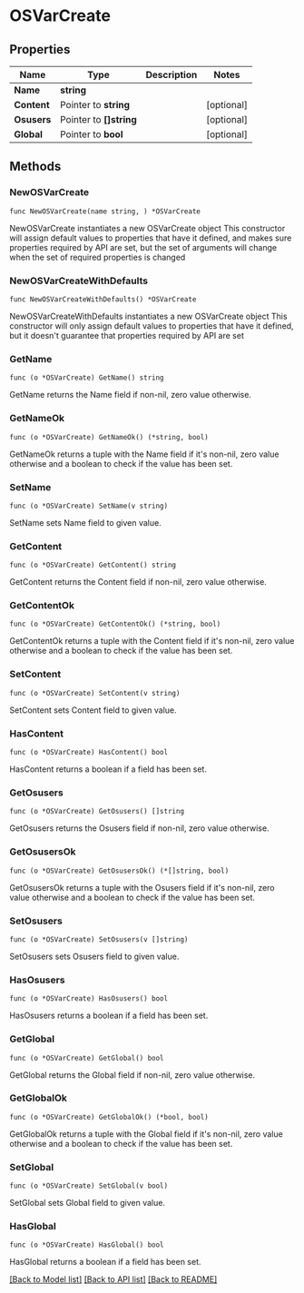 # OSVarCreate

## Properties

Name | Type | Description | Notes
------------ | ------------- | ------------- | -------------
**Name** | **string** |  | 
**Content** | Pointer to **string** |  | [optional] 
**Osusers** | Pointer to **[]string** |  | [optional] 
**Global** | Pointer to **bool** |  | [optional] 

## Methods

### NewOSVarCreate

`func NewOSVarCreate(name string, ) *OSVarCreate`

NewOSVarCreate instantiates a new OSVarCreate object
This constructor will assign default values to properties that have it defined,
and makes sure properties required by API are set, but the set of arguments
will change when the set of required properties is changed

### NewOSVarCreateWithDefaults

`func NewOSVarCreateWithDefaults() *OSVarCreate`

NewOSVarCreateWithDefaults instantiates a new OSVarCreate object
This constructor will only assign default values to properties that have it defined,
but it doesn't guarantee that properties required by API are set

### GetName

`func (o *OSVarCreate) GetName() string`

GetName returns the Name field if non-nil, zero value otherwise.

### GetNameOk

`func (o *OSVarCreate) GetNameOk() (*string, bool)`

GetNameOk returns a tuple with the Name field if it's non-nil, zero value otherwise
and a boolean to check if the value has been set.

### SetName

`func (o *OSVarCreate) SetName(v string)`

SetName sets Name field to given value.


### GetContent

`func (o *OSVarCreate) GetContent() string`

GetContent returns the Content field if non-nil, zero value otherwise.

### GetContentOk

`func (o *OSVarCreate) GetContentOk() (*string, bool)`

GetContentOk returns a tuple with the Content field if it's non-nil, zero value otherwise
and a boolean to check if the value has been set.

### SetContent

`func (o *OSVarCreate) SetContent(v string)`

SetContent sets Content field to given value.

### HasContent

`func (o *OSVarCreate) HasContent() bool`

HasContent returns a boolean if a field has been set.

### GetOsusers

`func (o *OSVarCreate) GetOsusers() []string`

GetOsusers returns the Osusers field if non-nil, zero value otherwise.

### GetOsusersOk

`func (o *OSVarCreate) GetOsusersOk() (*[]string, bool)`

GetOsusersOk returns a tuple with the Osusers field if it's non-nil, zero value otherwise
and a boolean to check if the value has been set.

### SetOsusers

`func (o *OSVarCreate) SetOsusers(v []string)`

SetOsusers sets Osusers field to given value.

### HasOsusers

`func (o *OSVarCreate) HasOsusers() bool`

HasOsusers returns a boolean if a field has been set.

### GetGlobal

`func (o *OSVarCreate) GetGlobal() bool`

GetGlobal returns the Global field if non-nil, zero value otherwise.

### GetGlobalOk

`func (o *OSVarCreate) GetGlobalOk() (*bool, bool)`

GetGlobalOk returns a tuple with the Global field if it's non-nil, zero value otherwise
and a boolean to check if the value has been set.

### SetGlobal

`func (o *OSVarCreate) SetGlobal(v bool)`

SetGlobal sets Global field to given value.

### HasGlobal

`func (o *OSVarCreate) HasGlobal() bool`

HasGlobal returns a boolean if a field has been set.


[[Back to Model list]](../README.md#documentation-for-models) [[Back to API list]](../README.md#documentation-for-api-endpoints) [[Back to README]](../README.md)


